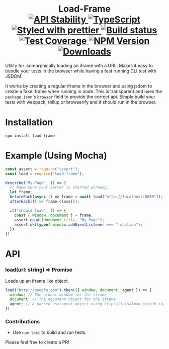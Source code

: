 <h1 align="center">
  <!-- Logo -->
  <br/>
  Load-Frame
	<br/>

  <!-- Stability -->
  <a href="https://nodejs.org/api/documentation.html#documentation_stability_index">
    <img src="https://img.shields.io/badge/stability-stable-brightgreen.svg" alt="API Stability"/>
  </a>
  <!-- TypeScript -->
  <a href="http://typescriptlang.org">
    <img src="https://img.shields.io/badge/%3C%2F%3E-typescript-blue.svg" alt="TypeScript"/>
  </a>
  <!-- Prettier -->
  <a href="https://github.com/prettier/prettier">
    <img src="https://img.shields.io/badge/styled_with-prettier-ff69b4.svg" alt="Styled with prettier"/>
  </a>
  <!-- Travis build -->
  <a href="https://travis-ci.org/DylanPiercey/load-frame">
  <img src="https://img.shields.io/travis/DylanPiercey/load-frame.svg" alt="Build status"/>
  </a>
  <!-- Coveralls coverage -->
  <a href="https://coveralls.io/github/DylanPiercey/load-frame">
    <img src="https://img.shields.io/coveralls/DylanPiercey/load-frame.svg" alt="Test Coverage"/>
  </a>
  <!-- NPM version -->
  <a href="https://npmjs.org/package/load-frame">
    <img src="https://img.shields.io/npm/v/load-frame.svg" alt="NPM Version"/>
  </a>
  <!-- Downloads -->
  <a href="https://npmjs.org/package/load-frame">
    <img src="https://img.shields.io/npm/dm/load-frame.svg" alt="Downloads"/>
  </a>
</h1>

Utility for isomorphically loading an iframe with a URL. Makes it easy to bundle your tests in the browser while having a fast running CLI test with JSDOM.

It works by creating a regular iframe in the browser and using jsdom to create a fake iframe when running in node.
This is transparent and uses the `package.json`'s `browser` field to provide the correct api. Simply build your tests with webpack, rollup or browserify and it should run in the browser.

# Installation

```console
npm install load-frame
```

# Example (Using Mocha)

```javascript
const assert = require("assert");
const load = require("load-frame");

describe("My-Page", () => {
  // Make sure your server is started already.
  let frame;
  beforeEach(async () => frame = await load("http://localhost:8080"));
  afterEach(() => frame.close());

  it("should load", () => {
    const { window, document } = frame;
    assert.equal(document.title, "My Page");
    assert.ok(typeof window.addEventListener === "function");
  })
})
```

# API

### load(url: string) => Promise<Frame>

  Loads up an iframe like object.

```js
load("http://google.com").then(({ window, document, agent }) => {
  window; // The global window for the iframe
  document; // The document object for the iframe
  agent; // A parsed useragent object using http://faisalman.github.io/ua-parser-js/
})
```

### Contributions

* Use `npm test` to build and run tests.

Please feel free to create a PR!
